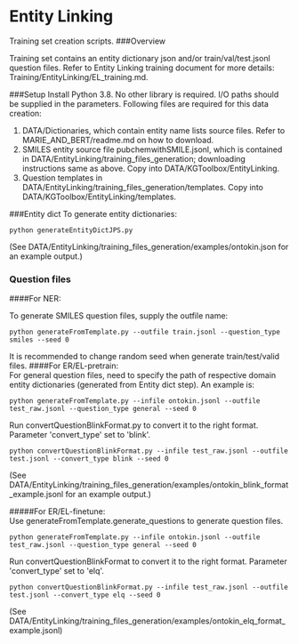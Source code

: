 # Entity Linking 
Training set creation scripts.
###Overview

Training set contains an entity dictionary json and/or train/val/test.jsonl question files. Refer to Entity Linking training document for more details: Training/EntityLinking/EL_training.md.

###Setup
Install Python 3.8. No other library is required. I/O paths should be supplied in the parameters.
Following files are required for this data creation:
1. DATA/Dictionaries, which contain entity name lists source files. Refer to MARIE_AND_BERT/readme.md on how to download.
2. SMILES entity source file pubchemwithSMILE.jsonl, which is contained in DATA/EntityLinking/training_files_generation; downloading instructions same as above. Copy into DATA/KGToolbox/EntityLinking.
3. Question templates in DATA/EntityLinking/training_files_generation/templates. Copy into DATA/KGToolbox/EntityLinking/templates.

###Entity dict
To generate entity dictionaries:
```
python generateEntityDictJPS.py
```
(See DATA/EntityLinking/training_files_generation/examples/ontokin.json for an example output.)

### Question files
####For NER:   

To generate SMILES question files, supply the outfile name:
```
python generateFromTemplate.py --outfile train.jsonl --question_type smiles --seed 0
```
It is recommended to change random seed when generate train/test/valid files.
####For ER/EL-pretrain:    
For general question files, need to specify the path of respective domain entity dictionaries (generated from Entity dict step).
An example is:
```
python generateFromTemplate.py --infile ontokin.jsonl --outfile test_raw.jsonl --question_type general --seed 0
```

Run convertQuestionBlinkFormat.py to convert it to the right format. Parameter 'convert_type' set to 'blink'.
```
python convertQuestionBlinkFormat.py --infile test_raw.jsonl --outfile test.jsonl --convert_type blink --seed 0
```
(See DATA/EntityLinking/training_files_generation/examples/ontokin_blink_format_example.jsonl for an example output.)

#####For ER/EL-finetune:   
Use generateFromTemplate.generate_questions to generate question files.
```
python generateFromTemplate.py --infile ontokin.jsonl --outfile test_raw.jsonl --question_type general --seed 0
```
Run convertQuestionBlinkFormat to convert it to the right format. Parameter 'convert_type' set to 'elq'.
```
python convertQuestionBlinkFormat.py --infile test_raw.jsonl --outfile test.jsonl --convert_type elq --seed 0
```
(See DATA/EntityLinking/training_files_generation/examples/ontokin_elq_format_example.jsonl)